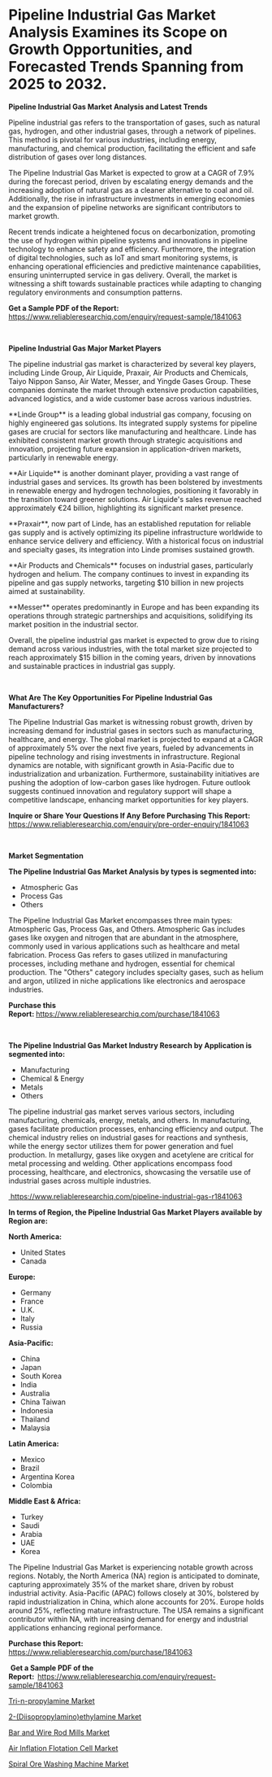 <p><h1>Pipeline Industrial Gas Market Analysis Examines its Scope on Growth Opportunities, and Forecasted Trends Spanning from 2025 to 2032.</h1></p><p><strong>Pipeline Industrial Gas Market Analysis and Latest Trends</strong></p>
<p><p>Pipeline industrial gas refers to the transportation of gases, such as natural gas, hydrogen, and other industrial gases, through a network of pipelines. This method is pivotal for various industries, including energy, manufacturing, and chemical production, facilitating the efficient and safe distribution of gases over long distances.</p><p>The Pipeline Industrial Gas Market is expected to grow at a CAGR of 7.9% during the forecast period, driven by escalating energy demands and the increasing adoption of natural gas as a cleaner alternative to coal and oil. Additionally, the rise in infrastructure investments in emerging economies and the expansion of pipeline networks are significant contributors to market growth. </p><p>Recent trends indicate a heightened focus on decarbonization, promoting the use of hydrogen within pipeline systems and innovations in pipeline technology to enhance safety and efficiency. Furthermore, the integration of digital technologies, such as IoT and smart monitoring systems, is enhancing operational efficiencies and predictive maintenance capabilities, ensuring uninterrupted service in gas delivery. Overall, the market is witnessing a shift towards sustainable practices while adapting to changing regulatory environments and consumption patterns.</p></p>
<p><strong>Get a Sample PDF of the Report:&nbsp;</strong> <a href="https://www.reliableresearchiq.com/enquiry/request-sample/1841063?utm_campaign=2333&utm_medium=2&utm_source=Github&utm_content=ia&utm_term=03042025&utm_id=pipeline-industrial-gas">https://www.reliableresearchiq.com/enquiry/request-sample/1841063</a></p>
<p>&nbsp;</p>
<p><strong>Pipeline Industrial Gas Major Market Players</strong></p>
<p><p>The pipeline industrial gas market is characterized by several key players, including Linde Group, Air Liquide, Praxair, Air Products and Chemicals, Taiyo Nippon Sanso, Air Water, Messer, and Yingde Gases Group. These companies dominate the market through extensive production capabilities, advanced logistics, and a wide customer base across various industries.</p><p>**Linde Group** is a leading global industrial gas company, focusing on highly engineered gas solutions. Its integrated supply systems for pipeline gases are crucial for sectors like manufacturing and healthcare. Linde has exhibited consistent market growth through strategic acquisitions and innovation, projecting future expansion in application-driven markets, particularly in renewable energy.</p><p>**Air Liquide** is another dominant player, providing a vast range of industrial gases and services. Its growth has been bolstered by investments in renewable energy and hydrogen technologies, positioning it favorably in the transition toward greener solutions. Air Liquide's sales revenue reached approximately €24 billion, highlighting its significant market presence.</p><p>**Praxair**, now part of Linde, has an established reputation for reliable gas supply and is actively optimizing its pipeline infrastructure worldwide to enhance service delivery and efficiency. With a historical focus on industrial and specialty gases, its integration into Linde promises sustained growth.</p><p>**Air Products and Chemicals** focuses on industrial gases, particularly hydrogen and helium. The company continues to invest in expanding its pipeline and gas supply networks, targeting $10 billion in new projects aimed at sustainability.</p><p>**Messer** operates predominantly in Europe and has been expanding its operations through strategic partnerships and acquisitions, solidifying its market position in the industrial sector.</p><p>Overall, the pipeline industrial gas market is expected to grow due to rising demand across various industries, with the total market size projected to reach approximately $15 billion in the coming years, driven by innovations and sustainable practices in industrial gas supply.</p></p>
<p>&nbsp;</p>
<p><strong>What Are The Key Opportunities For Pipeline Industrial Gas Manufacturers?</strong></p>
<p><p>The Pipeline Industrial Gas market is witnessing robust growth, driven by increasing demand for industrial gases in sectors such as manufacturing, healthcare, and energy. The global market is projected to expand at a CAGR of approximately 5% over the next five years, fueled by advancements in pipeline technology and rising investments in infrastructure. Regional dynamics are notable, with significant growth in Asia-Pacific due to industrialization and urbanization. Furthermore, sustainability initiatives are pushing the adoption of low-carbon gases like hydrogen. Future outlook suggests continued innovation and regulatory support will shape a competitive landscape, enhancing market opportunities for key players.</p></p>
<p><strong>Inquire or Share Your Questions If Any Before Purchasing This Report:</strong> <a href="https://www.reliableresearchiq.com/enquiry/pre-order-enquiry/1841063?utm_campaign=2333&utm_medium=2&utm_source=Github&utm_content=ia&utm_term=03042025&utm_id=pipeline-industrial-gas">https://www.reliableresearchiq.com/enquiry/pre-order-enquiry/1841063</a></p>
<p>&nbsp;</p>
<p><strong>Market Segmentation</strong></p>
<p><strong>The Pipeline Industrial Gas Market Analysis by types is segmented into:</strong></p>
<p><ul><li>Atmospheric Gas</li><li>Process Gas</li><li>Others</li></ul></p>
<p><p>The Pipeline Industrial Gas Market encompasses three main types: Atmospheric Gas, Process Gas, and Others. Atmospheric Gas includes gases like oxygen and nitrogen that are abundant in the atmosphere, commonly used in various applications such as healthcare and metal fabrication. Process Gas refers to gases utilized in manufacturing processes, including methane and hydrogen, essential for chemical production. The "Others" category includes specialty gases, such as helium and argon, utilized in niche applications like electronics and aerospace industries.</p></p>
<p><strong>Purchase this Report:&nbsp;</strong><a href="https://www.reliableresearchiq.com/purchase/1841063?utm_campaign=2333&utm_medium=2&utm_source=Github&utm_content=ia&utm_term=03042025&utm_id=pipeline-industrial-gas">https://www.reliableresearchiq.com/purchase/1841063</a></p>
<p>&nbsp;</p>
<p><strong>The Pipeline Industrial Gas Market Industry Research by Application is segmented into:</strong></p>
<p><ul><li>Manufacturing</li><li>Chemical & Energy</li><li>Metals</li><li>Others</li></ul></p>
<p><p>The pipeline industrial gas market serves various sectors, including manufacturing, chemicals, energy, metals, and others. In manufacturing, gases facilitate production processes, enhancing efficiency and output. The chemical industry relies on industrial gases for reactions and synthesis, while the energy sector utilizes them for power generation and fuel production. In metallurgy, gases like oxygen and acetylene are critical for metal processing and welding. Other applications encompass food processing, healthcare, and electronics, showcasing the versatile use of industrial gases across multiple industries.</p></p>
<p><a href="https://www.reliableresearchiq.com/pipeline-industrial-gas-r1841063?utm_campaign=2333&utm_medium=2&utm_source=Github&utm_content=ia&utm_term=03042025&utm_id=pipeline-industrial-gas">&nbsp;https://www.reliableresearchiq.com/pipeline-industrial-gas-r1841063</a></p>
<p><strong>In terms of Region, the Pipeline Industrial Gas Market Players available by Region are:</strong></p>
<p>
    <p> <strong> North America: </strong>
        <ul>
            <li>United States</li>
            <li>Canada</li>
        </ul>
        </p> 
    <p> <strong> Europe: </strong>
        <ul>
            <li>Germany</li>
            <li>France</li>
            <li>U.K.</li>
            <li>Italy</li>
            <li>Russia</li>
        </ul>
        </p> 
    <p> <strong> Asia-Pacific: </strong>
        <ul>
            <li>China</li>
            <li>Japan</li>
            <li>South Korea</li>
            <li>India</li>
            <li>Australia</li>
            <li>China Taiwan</li>
            <li>Indonesia</li>
            <li>Thailand</li>
            <li>Malaysia</li>
        </ul>
        </p> 
    <p> <strong> Latin America: </strong>
        <ul>
            <li>Mexico</li>
            <li>Brazil</li>
            <li>Argentina Korea</li>
            <li>Colombia</li>
        </ul>
        </p> 
    <p> <strong> Middle East & Africa: </strong>
        <ul>
            <li>Turkey</li>
            <li>Saudi</li>
            <li>Arabia</li>
            <li>UAE</li>
            <li>Korea</li>
        </ul>
    </p>
    </p>
<p><p>The Pipeline Industrial Gas Market is experiencing notable growth across regions. Notably, the North America (NA) region is anticipated to dominate, capturing approximately 35% of the market share, driven by robust industrial activity. Asia-Pacific (APAC) follows closely at 30%, bolstered by rapid industrialization in China, which alone accounts for 20%. Europe holds around 25%, reflecting mature infrastructure. The USA remains a significant contributor within NA, with increasing demand for energy and industrial applications enhancing regional performance.</p></p>
<p><strong>Purchase this Report: </strong><a href="https://www.reliableresearchiq.com/purchase/1841063?utm_campaign=2333&utm_medium=2&utm_source=Github&utm_content=ia&utm_term=03042025&utm_id=pipeline-industrial-gas">https://www.reliableresearchiq.com/purchase/1841063</a></p>
<p>&nbsp;<strong>Get a Sample PDF of the Report:&nbsp;&nbsp;</strong><a href="https://www.reliableresearchiq.com/enquiry/request-sample/1841063?utm_campaign=2333&utm_medium=2&utm_source=Github&utm_content=ia&utm_term=03042025&utm_id=pipeline-industrial-gas">https://www.reliableresearchiq.com/enquiry/request-sample/1841063</a></p>
<p><strong></strong></p>
<p><p><a href="https://github.com/gierlravasty/Market-Research-Report-List-1/blob/main/tri-n-propylamine-market.md?utm_campaign=2333&utm_medium=2&utm_source=Github&utm_content=ia&utm_term=03042025&utm_id=pipeline-industrial-gas">Tri-n-propylamine Market</a></p><p><a href="https://github.com/marfosamiko7/Market-Research-Report-List-1/blob/main/2-diisopropylaminoethylamine-market.md?utm_campaign=2333&utm_medium=2&utm_source=Github&utm_content=ia&utm_term=03042025&utm_id=pipeline-industrial-gas">2-(Diisopropylamino)ethylamine Market</a></p><p><a href="https://www.linkedin.com/pulse/in-depth-analysis-size-bar-wire-rod-mills-market-its-6lwpe?utm_campaign=2333&utm_medium=2&utm_source=Github&utm_content=ia&utm_term=03042025&utm_id=pipeline-industrial-gas">Bar and Wire Rod Mills Market</a></p><p><a href="https://www.linkedin.com/pulse/extensive-analysis-air-inflation-flotation-cell-market-anticipated-igsoe?utm_campaign=2333&utm_medium=2&utm_source=Github&utm_content=ia&utm_term=03042025&utm_id=pipeline-industrial-gas">Air Inflation Flotation Cell Market</a></p><p><a href="https://www.linkedin.com/pulse/precise-revenue-projections-spiral-ore-washing-machine-clcxe?utm_campaign=2333&utm_medium=2&utm_source=Github&utm_content=ia&utm_term=03042025&utm_id=pipeline-industrial-gas">Spiral Ore Washing Machine Market</a></p></p>